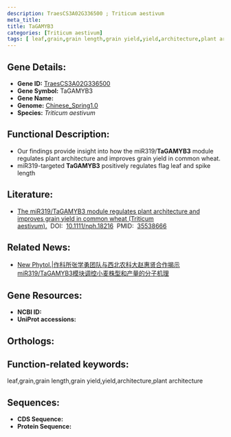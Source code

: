 ```yaml
---
description: TraesCS3A02G336500 ; Triticum aestivum
meta_title:
title: TaGAMYB3
categories: [Triticum aestivum]
tags: [ leaf,grain,grain length,grain yield,yield,architecture,plant architecture ]
---
```


## Gene Details:
- **Gene ID:**	[TraesCS3A02G336500]()
- **Gene Symbol:** TaGAMYB3
- **Gene Name:** 
- **Genome:** [Chinese_Spring1.0]()
- **Species:** *Triticum aestivum*

## Functional Description:
   - Our findings provide insight into how the miR319/**TaGAMYB3** module regulates plant architecture and improves grain yield in common wheat.
   - miR319-targeted **TaGAMYB3** positively regulates flag leaf and spike length

## Literature:
   - [The miR319/TaGAMYB3 module regulates plant architecture and improves grain yield in common wheat (Triticum aestivum).]( https://nph.onlinelibrary.wiley.com/doi/10.1111/nph.18216)&nbsp;&nbsp;DOI:&nbsp;&nbsp;[10.1111/nph.18216](https://nph.onlinelibrary.wiley.com/doi/10.1111/nph.18216)&nbsp;&nbsp;PMID:&nbsp;&nbsp;[35538666](https://pubmed.ncbi.nlm.nih.gov/35538666/)

## Related News:
   - [New Phytol.|作科所张学勇团队与西北农科大赵惠贤合作揭示miR319/TaGAMYB3模块调控小麦株型和产量的分子机理](https://mp.weixin.qq.com/s?__biz=Mzg3MDEwNDEyMg==&mid=2247529386&idx=7&sn=1830a09c81f1a894c5bd3e95674ab079&chksm=ce90defff9e757e96022050e96d06d1fcf527406150d94c44e16a5b7e05556c6d0a335b7322d&scene=27#wechat_redirect)

## Gene Resources:
- **NCBI ID:** [](https://www.ncbi.nlm.nih.gov/gene/?term=)
- **UniProt accessions:** [](https://www.uniprot.org/uniprotkb//entry)

## Orthologs:

## Function-related keywords:
leaf,grain,grain length,grain yield,yield,architecture,plant architecture

## Sequences:
- **CDS Sequence:**
- **Protein Sequence:**
